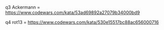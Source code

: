 q3 Ackermann = https://www.codewars.com/kata/53ad69892a27079b34000bd9

q4 rot13 = https://www.codewars.com/kata/530e15517bc88ac656000716
